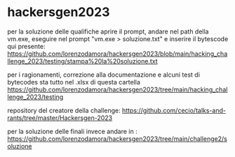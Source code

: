 # hackersgen2023
per la soluzione delle qualifiche aprire il prompt, andare nel path della vm.exe, eseguire nel prompt "vm.exe > soluzione.txt" e inserire il bytescode qui presente:
https://github.com/lorenzodamora/hackersgen2023/blob/main/hacking_challenge_2023/testing/stampa%20la%20soluzione.txt

per i ragionamenti, correzione alla documentazione e alcuni test di bytecodes sta tutto nel .xlsx di questa cartella
https://github.com/lorenzodamora/hackersgen2023/tree/main/hacking_challenge_2023/testing

repository del creatore della challenge: 
https://github.com/cecio/talks-and-rants/tree/master/Hackersgen-2023

per la soluzione delle finali invece andare in :
https://github.com/lorenzodamora/hackersgen2023/tree/main/challenge2/soluzione
